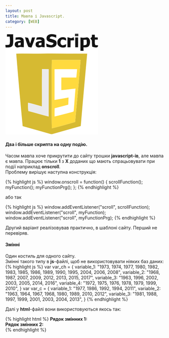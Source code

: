 ```yaml
---
layout: post
title: Мавпа і Javascript.
category: [WEB]
---
```


![atom logo](/assets/media/js.svg?style=head)  

#### Два і більше скрипта на одну подію.
Часом мавпа хоче прикрутити до сайту трошки **javascript-ів**, але мавпа є мавпа. Працює тільки **1** з **Х** доданих що мають спрацьовувати при події наприклад **onscroll**. <!--more-->  
Проблему вирішує наступна конструкція:

{% highlight js %}
window.onscroll = function() {
    scrollFunction();
    myFunction();
    myFunctionPrg();
};
{% endhighlight %}

або так

{% highlight js %}
window.addEventListener("scroll", scrollFunction);
window.addEventListener("scroll", myFunction);
window.addEventListener("scroll", myFunctionPrg);
{% endhighlight %}

Другий варіант реалізовував практично, в шаблоні сайту. Перший не перевіряв.

#### Змінні
Один костиль для одного сайту.  
Змінні такого типу в **js**-файлі, щоб не використовувати ніяких баз даних:
{% highlight js %}
var var_ch = {
	variable_1: "1973, 1974, 1977, 1980, 1982, 1983, 1985, 1986, 1989, 1990, 1995, 2004, 2006, 2008",
	variable_2: "1968, 1987, 2007, 2009, 2012, 2013, 2015, 2017",
	variable_3: "1963, 1996, 2002, 2003, 2005, 2014, 2016",
	variable_4: "1972, 1975, 1976, 1978, 1979, 1999, 2010",
}
var var_c = {
	variable_1: "1977, 1986, 1992, 1994, 2011",
	variable_2: "1963, 1964, 1967, 1968, 1980, 1989, 2010, 2012",
	variable_3: "1981, 1988, 1997, 1999, 2001, 2003, 2004, 2013",
}
{% endhighlight %}

Далі у **html**-файлі вони використовуються якось так:

{% highlight html %}
<b>Рядок змінних 1:</b> <script type="text/javascript">document.writeln(var_ch.variable_1)</script><br>
<b>Рядок змінних 2:</b> <script type="text/javascript">document.writeln(var_c.variable_1)</script><br>
{% endhighlight %}
